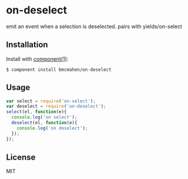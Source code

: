 
# on-deselect

  emit an event when a selection is deselected. pairs with yields/on-select

## Installation

  Install with [component(1)](http://component.io):

    $ component install bmcmahen/on-deselect

## Usage

```javascript
var select = require('on-select');
var deselect = require('on-deselect');
select(el, function(e){
  console.log('on select');
  deselect(el, function(e){
    console.log('on deselect');
  }); 
});
```



## License

  MIT
